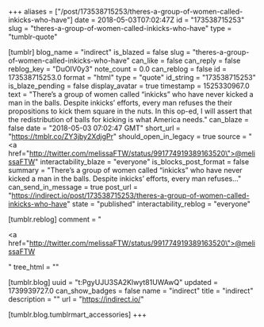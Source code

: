 +++
aliases = ["/post/173538715253/theres-a-group-of-women-called-inkicks-who-have"]
date = 2018-05-03T07:02:47Z
id = "173538715253"
slug = "theres-a-group-of-women-called-inkicks-who-have"
type = "tumblr-quote"

[tumblr]
blog_name = "indirect"
is_blazed = false
slug = "theres-a-group-of-women-called-inkicks-who-have"
can_like = false
can_reply = false
reblog_key = "DuOIV0y3"
note_count = 0.0
can_reblog = false
id = 173538715253.0
format = "html"
type = "quote"
id_string = "173538715253"
is_blaze_pending = false
display_avatar = true
timestamp = 1525330967.0
text = "There&rsquo;s a group of women called &ldquo;inkicks&rdquo; who have never kicked a man in the balls. Despite inkicks&rsquo; efforts, every man refuses the their propositions to kick them square in the nuts. In this op-ed, I will assert that the redistribution of balls for kicking is what America needs."
can_blaze = false
date = "2018-05-03 07:02:47 GMT"
short_url = "https://tmblr.co/ZY3jby2XdjgPr"
should_open_in_legacy = true
source = "<a href=\"http://twitter.com/melissaFTW/status/991774919389163520\">@melissaFTW</a>"
interactability_blaze = "everyone"
is_blocks_post_format = false
summary = "There’s a group of women called “inkicks” who have never kicked a man in the balls. Despite inkicks’ efforts, every man refuses..."
can_send_in_message = true
post_url = "https://indirect.io/post/173538715253/theres-a-group-of-women-called-inkicks-who-have"
state = "published"
interactability_reblog = "everyone"

[tumblr.reblog]
comment = "<p><a href=\"http://twitter.com/melissaFTW/status/991774919389163520\">@melissaFTW</a></p>"
tree_html = ""

[tumblr.blog]
uuid = "t:PgyUJU3SA2Klwyt81UWAwQ"
updated = 1739939727.0
can_show_badges = false
name = "indirect"
title = "indirect"
description = ""
url = "https://indirect.io/"

[tumblr.blog.tumblrmart_accessories]
+++
